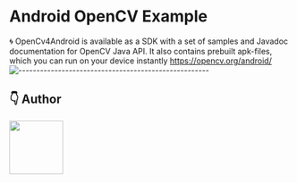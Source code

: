 # Android OpenCV Example
🌀 OpenCv4Android is available as a SDK with a set of samples and Javadoc documentation for OpenCV Java API.
It also contains prebuilt apk-files, which you can run on your device instantly
https://opencv.org/android/
![-----------------------------------------------------](https://raw.githubusercontent.com/andreasbm/readme/master/assets/lines/colored.png)

## 👇 Author
<p>
    <a href="https://nphausg.medium.com/" target="_blank">
    <img src="https://avatars2.githubusercontent.com/u/13111806?s=400&u=f09b6160dbbe2b7eeae0aeb0ab4efac0caad57d7&v=4" width="96" height="96">
    </a>
</p>
